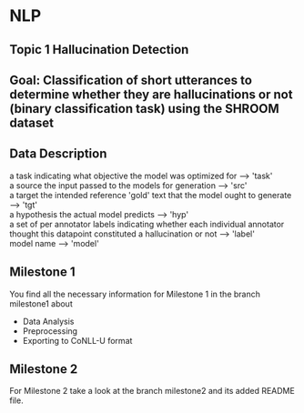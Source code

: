 # NLP

## Topic 1 Hallucination Detection 

## Goal: Classification of short utterances to determine whether they are hallucinations or not (binary classification task) using the SHROOM dataset 

## Data Description 

a task indicating what objective the model was optimized for --> 'task'  
a source the input passed to the models for generation --> 'src'   
a target the intended reference 'gold' text that the model ought to generate --> 'tgt'  
a hypothesis the actual model predicts --> 'hyp'  
a set of per annotator labels indicating whether each individual annotator thought this datapoint constituted a hallucination or not --> 'label'  
model name --> 'model' 

## Milestone 1
You find all the necessary information for Milestone 1 in the branch milestone1 about 
  - Data Analysis
  - Preprocessing
  - Exporting to CoNLL-U format

## Milestone 2 

For Milestone 2 take a look at the branch milestone2 and its added README file. 

